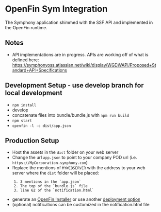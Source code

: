 # OpenFin Sym Integration
The Symphony application shimmed with the SSF API and implemented in the OpenFin runtime.

## Notes
- API implementations are in progress.  APIs are working off of what is defined here: https://symphonyoss.atlassian.net/wiki/display/WGDWAPI/Proposed+Standard+API+Specifications

## Development Setup - use develop branch for local development
- `npm install`
- develop
- concatenate files into bundle/bundle.js with `npm run build`
- `npm start`
- `openfin -l -c dist/app.json`

## Production Setup
- Host the assets in the `dist` folder on your web server
- Change the url `app.json` to point to your company POD url (i.e. `https://MyCorporation.symphony.com`)
- Replace the mentions of `MYWEBSERVER` with the address to your web server where the `dist` folder will be placed: 
~~~~
    1. 3 mentions in the `app.json`
    2. The top of the `bundle.js` file
    3. line 62 of the `notification.html` 
~~~~
- generate an [OpenFin Installer](https://install.openfin.co/) or use another [deployment option](https://openfin.co/options/)
- (optional) notifications can be customized in the notification.html file

